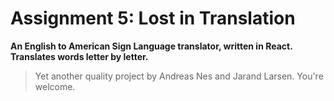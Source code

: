# Assignment 5: Lost in Translation
**An English to American Sign Language translator, written in React. Translates words letter by letter.**

> Yet another quality project by Andreas Nes and Jarand Larsen.
You're welcome.
